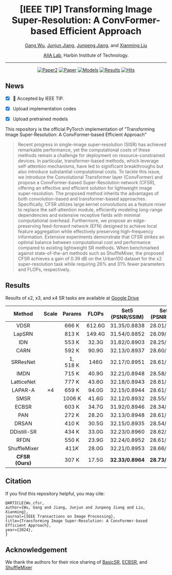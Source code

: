 <div align="center">

# [IEEE TIP] Transforming Image Super-Resolution: A ConvFormer-based Efficient Approach

[Gang Wu](https://scholar.google.com/citations?user=JSqb7QIAAAAJ), [Junjun Jiang](http://homepage.hit.edu.cn/jiangjunjun), [Junpeng Jiang](), and [Xianming Liu](http://homepage.hit.edu.cn/xmliu)

[AIIA Lab](https://aiialabhit.github.io/team/), Harbin Institute of Technology.

---

[![Paper2](https://img.shields.io/badge/Paper-arXiv-red)](https://arxiv.org/abs/2401.05633)
[![Paper](https://img.shields.io/badge/Paper-IEEE%20TIP-blue)]([https://github.com/Aitical/CFSR](https://ieeexplore.ieee.org/document/10723228)) 
[![Models](https://img.shields.io/badge/Models-Hugging%20Face-gold)](https://huggingface.co/GWu/CFSR)
[![Results](https://img.shields.io/badge/Results-GoogleDrive-brightgreen)](https://drive.google.com/drive/folders/1M55TvlSn1BJVJ4Go5uVkvHFhfwo7Z5ov?usp=sharing)
[![Hits](https://hits.sh/github.com/Aitical/CFSR.svg)](https://hits.sh/github.com/Aitical/CFSR/)

</div>

## News
- [x] 🚀 Accepted by IEEE TIP.
- [x] Upload implementation codes
- [x] Upload pretrained models


This repository is the official PyTorch implementation of "Transforming Image Super-Resolution: A ConvFormer-based Efficient Approach"

>Recent progress in single-image super-resolution (SISR) has achieved remarkable performance, yet the computational costs of these methods remain a challenge for deployment on resource-constrained devices. In particular, transformer-based methods, which leverage self-attention mechanisms, have led to significant breakthroughs but also introduce substantial computational costs. To tackle this issue, we introduce the Convolutional Transformer layer (ConvFormer) and propose a ConvFormer-based Super-Resolution network (CFSR), offering an effective and efficient solution for lightweight image super-resolution. The proposed method inherits the advantages of both convolution-based and transformer-based approaches. Specifically, CFSR utilizes large kernel convolutions as a feature mixer to replace the self-attention module, efficiently modeling long-range dependencies and extensive receptive fields with minimal computational overhead. Furthermore, we propose an edge-preserving feed-forward network (EFN) designed to achieve local feature aggregation while effectively preserving high-frequency information. Extensive experiments demonstrate that CFSR strikes an optimal balance between computational cost and performance compared to existing lightweight SR methods. When benchmarked against state-of-the-art methods such as ShuffleMixer, the proposed CFSR achieves a gain of 0.39 dB on the Urban100 dataset for the x2 super-resolution task while requiring 26\% and 31\% fewer parameters and FLOPs, respectively.


## Results

Results of x2, x3, and x4 SR tasks are available at [Google Drive](https://drive.google.com/drive/folders/1M55TvlSn1BJVJ4Go5uVkvHFhfwo7Z5ov?usp=sharing)
 
|Method | Scale| Params| FLOPs | Set5 (PSNR/SSIM)|Set14 (PSNR/SSIM)|B100 (PSNR/SSIM)|Urban100 (PSNR/SSIM)|Manga109 (PSNR/SSIM)|
| :---: | :---: | :---: | :---: | :---: | :---: | :---: | :---: | :---: |
| VDSR  |  | $666 \mathrm{~K}$ | $612.6 \mathrm{G}$ | $31.35 / 0.8838$ | $28.01 / 0.7674$ | $27.29 / 0.7251$ | $25.18 / 0.7524$ | $28.83 / 0.8870$ |
| LapSRN  |  | $813 \mathrm{~K}$ | $149.4 \mathrm{G}$ | $31.54 / 0.8852$ | $28.09 / 0.7700$ | $27.32 / 0.7275$ | $25.21 / 0.7562$ | $29.09 / 0.8900$ |
| IDN  |  | $553 \mathrm{~K}$ | $32.3 \mathrm{G}$ | $31.82 / 0.8903$ | $28.25 / 0.7730$ | $27.41 / 0.7297$ | $25.41 / 0.7632$ | $29.41 / 0.8942$ |
| CARN  |  | $592 \mathrm{~K}$ | $90.9 \mathrm{G}$ | $32.13 / 0.8937$ | $28.60 / 0.7806$ | $27.58 / 0.7349$ | $26.07 / 0.7837$ | $30.47 / 0.9084$ |
| SRResNet|  | $1,518 \mathrm{~K}$ | $146 \mathrm{G}$ | $32.17 / 0.8951$ | $28.61 / 0.7823$ | $27.59 / 0.7365$ | $26.12 / 0.7871$ | $30.48 / 0.9087$ |
| IMDN |  | $715 \mathrm{~K}$ | $40.9 \mathrm{G}$ | $32.21 / 0.8948$ | $28.58 / 0.7811$ | $27.56 / 0.7353$ | $26.04 / 0.7838$ | $30.45 / 0.9075$ |
| LatticeNet |  | $777 \mathrm{~K}$ | $43.6 \mathrm{G}$ | $32.18 / 0.8943$ | $28.61 / 0.7812$ | $27.57 / 0.7355$ | $26.14 / 0.7844$ | $-/-$ |
| LAPAR-A  | $\times 4$ | $659 \mathrm{~K}$ | $94.0 \mathrm{G}$ | $32.15 / 0.8944$ | $28.61 / 0.7818$ | $27.61 / 0.7366$ | $26.14 / 0.7871$ | $30.42 / 0.9074$ |
| SMSR |  | $1006 \mathrm{~K}$ | $41.6 \mathrm{G}$ | $32.12 / 0.8932$ | $28.55 / 0.7808$ | $27.55 / 0.7351$ | $26.11 / 0.7868$ | $30.54 / 0.9085$ |
| ECBSR|  | $603 \mathrm{~K}$ | $34.7 \mathrm{G}$ | $31.92 / 0.8946$ | $28.34 / 0.7817$ | $27.48 / 0.7393$ | $25.81 / 0.7773$ | $-/-$ |
| PAN |  | $272 \mathrm{~K}$ | $28.2 \mathrm{G}$ | $32.13 / 0.8948$ | $28.61 / 0.7822$ | $27.59 / 0.7363$ | $26.11 / 0.7854$ | $30.51 / 0.9095$ |
| DRSAN |  | $410 \mathrm{~K}$ | $30.5 \mathrm{G}$ | $32.15 / 0.8935$ | $28.54 / 0.7813$ | $27.54 / 0.7364$ | $26.06 / 0.7858$ | $-/-$ |
| DDistill-SR  |  | $434 \mathrm{~K}$ | $33.0 \mathrm{G}$ | $32.23 / 0.8960$ | $28.62 / 0.7823$ | $27.58 / 0.7365$ | $26.20 / 0.7891$ | $30.48 / 0.9090$ |
| RFDN |  | $550 \mathrm{~K}$ | $23.9 \mathrm{G}$ | $32.24 / 0.8952$ | $28.61 / 0.7819$ | $27.57 / 0.7360$ | $26.11 / 0.7858$ | $30.58 / 0.9089$ |
| ShuffleMixer |  | $411 K$ | $28.0 \mathrm{G}$ | $32.21 / 0.8953$ | $28.66 / 0.7827$ | $27.61 / 0.7366$ | $26.08 / 0.7835$ | $30.65 / 0.9093$|
| **CFSR (Ours)** |  | $307 \mathrm{~K}$ | $17.5 \mathrm{G}$ |**$32.33/0.8964$**| **$28.73 / 0.7842$**| $27.63 / 0.7381$ | $26.21/0.7897$ | $30.72 / 0.9111$ |

## Citation
If you find this repository helpful, you may cite:
```
@ARTICLE{Wu_cfsr,
author={Wu, Gang and Jiang, Junjun and Junpeng Jiang and Liu, Xianming},
journal={IEEE Transactions on Image Processing}, 
title={Transforming Image Super-Resolution: A ConvFormer-based Efficient Approach}, 
year={2024},
}
```


## Acknowledgement

We thank the authors for their nice sharing of [BasicSR](https://github.com/XPixelGroup/BasicSR), [ECBSR](https://github.com/xindongzhang/ECBSR), and [ShuffleMixer](https://github.com/sunny2109/ShuffleMixer)




